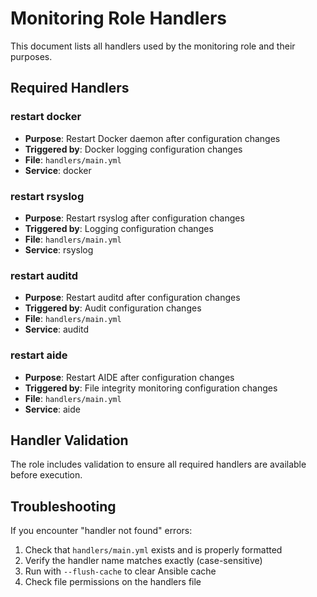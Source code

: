 # Monitoring Role Handlers

This document lists all handlers used by the monitoring role and their purposes.

## Required Handlers

### restart docker

- **Purpose**: Restart Docker daemon after configuration changes
- **Triggered by**: Docker logging configuration changes
- **File**: `handlers/main.yml`
- **Service**: docker

### restart rsyslog

- **Purpose**: Restart rsyslog after configuration changes
- **Triggered by**: Logging configuration changes
- **File**: `handlers/main.yml`
- **Service**: rsyslog

### restart auditd

- **Purpose**: Restart auditd after configuration changes
- **Triggered by**: Audit configuration changes
- **File**: `handlers/main.yml`
- **Service**: auditd

### restart aide

- **Purpose**: Restart AIDE after configuration changes
- **Triggered by**: File integrity monitoring configuration changes
- **File**: `handlers/main.yml`
- **Service**: aide

## Handler Validation

The role includes validation to ensure all required handlers are available before execution.

## Troubleshooting

If you encounter "handler not found" errors:

1. Check that `handlers/main.yml` exists and is properly formatted
2. Verify the handler name matches exactly (case-sensitive)
3. Run with `--flush-cache` to clear Ansible cache
4. Check file permissions on the handlers file
